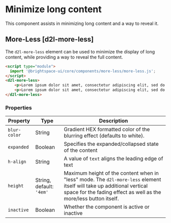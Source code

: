 # Minimize long content

This component assists in minimizing long content and a way to reveal it.

## More-Less [d2l-more-less]

The `d2l-more-less` element can be used to minimize the display of long content, while providing a way to reveal the full content.

<!-- docs: demo live name:d2l-more-less -->
```html
<script type="module">
  import '@brightspace-ui/core/components/more-less/more-less.js';
</script>
<d2l-more-less>
	<p>Lorem ipsum dolor sit amet, consectetur adipiscing elit, sed do eiusmod tempor incididunt ut labore et dolore magna aliqua. Ut enim ad minim veniam, quis nostrud exercitation ullamco laboris nisi ut aliquip ex ea commodo consequat. Duis aute irure dolor in reprehenderit in voluptate velit esse cillum dolore eu fugiat nulla pariatur. Excepteur sint occaecat cupidatat non proident, sunt in culpa qui officia deserunt mollit anim id est laborum.</p>
	<p>Lorem ipsum dolor sit amet, consectetur adipiscing elit, sed do eiusmod tempor incididunt ut labore et dolore magna aliqua. Ut enim ad minim veniam, quis nostrud exercitation ullamco laboris nisi ut aliquip ex ea commodo consequat. Duis aute irure dolor in reprehenderit in voluptate velit esse cillum dolore eu fugiat nulla pariatur. Excepteur sint occaecat cupidatat non proident, sunt in culpa qui officia deserunt mollit anim id est laborum.</p>
</d2l-more-less>
```

<!-- docs: start hidden content -->
### Properties

| Property | Type | Description |
|---|---|---|
| `blur-color` | String | Gradient HEX formatted color of the blurring effect (defaults to white). |
| `expanded` | Boolean | Specifies the expanded/collapsed state of the content |
| `h-align` | String | A value of `text` aligns the leading edge of text |
| `height` | String, default: `'4em'` | Maximum height of the content when in "less" mode. The `d2l-more-less` element itself will take up additional vertical space for the fading effect as well as the more/less button itself. |
| `inactive` | Boolean | Whether the component is active or inactive |
<!-- docs: end hidden content -->
